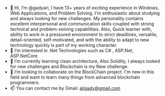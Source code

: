 - 👋 Hi, I’m @gadyari, I have 13+ years of exciting experience in Windows, Web Applications, and Problem Solving.
I'm enthusiastic about studying and always looking for new challenges. 
My personality contains excellent interpersonal and communication skills coupled with strong technical and problem-solving capabilities. 
Also, Quick learner with, ability to work in a pressured environment to strict deadlines, versatile, detail-oriented, self-motivated, and with the ability to adapt to new technology quickly is part of my working character.
- 👀 I’m interested in .Net Technologies such as C# , ASP.Net, ASP.NetCore
- 🌱 I’m currently learning clean architecture, Also Solidity, I always looked for new challenges and Blockchain is my New challenge. 
- 💞️ I’m looking to collaborate on the BlockChain project. I'm new in this field and want to learn many things from advanced blockchain programmers.
- 📫 You can contact me by Gmail: aligady@gmail.com

<!---
gadyari/gadyari is a ✨ special ✨ repository because its `README.md` (this file) appears on your GitHub profile.
You can click the Preview link to take a look at your changes.
--->
